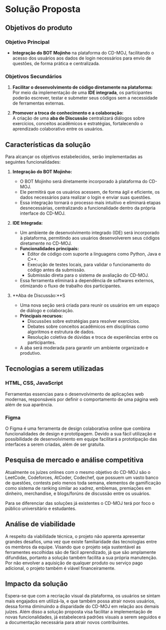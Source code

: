 # Solução Proposta

## Objetivos do produto
### Objetivo Principal  
- **Integração do BOT Mojinho** na plataforma do CD-MOJ, facilitando o acesso dos usuários aos dados de login necessários para envio de questões, de forma prática e centralizada.  

### Objetivos Secundários  

1. **Facilitar o desenvolvimento de código diretamente na plataforma:**  
   Por meio da implementação de uma **IDE integrada**, os participantes poderão escrever, testar e submeter seus códigos sem a necessidade de ferramentas externas.  

2. **Promover a troca de conhecimento e a colaboração:**  
   A criação de uma **aba de Discussão** centralizará diálogos sobre exercícios, conceitos acadêmicos e estratégias, fortalecendo o aprendizado colaborativo entre os usuários.  


## Características da solução
Para alcançar os objetivos estabelecidos, serão implementadas as seguintes funcionalidades:

1. **Integração do BOT Mojinho:**
   - O BOT Mojinho será diretamente incorporado à plataforma do CD-MOJ.
   - Ele permitirá que os usuários acessem, de forma ágil e eficiente, os dados necessários para realizar o login e enviar suas questões.
   - Essa integração tornará o processo mais intuitivo e eliminará etapas desnecessárias, centralizando a funcionalidade dentro da própria interface do CD-MOJ.

2. **IDE Integrada:**
   - Um ambiente de desenvolvimento integrado (IDE) será incorporado à plataforma, permitindo aos usuários desenvolverem seus códigos diretamente no CD-MOJ.
   - **Funcionalidades principais:**
     - Editor de código com suporte a linguagens como Python, Java e C++.
     - Execução de testes locais, para validar o funcionamento do código antes da submissão.
     - Submissão direta para o sistema de avaliação do CD-MOJ.
   - Essa ferramenta eliminará a dependência de softwares externos, otimizando o fluxo de trabalho dos participantes.

3. **Aba de Discussão:**S
   - Uma nova seção será criada para reunir os usuários em um espaço de diálogo e colaboração.
   - **Principais recursos:**
     - Discussões sobre estratégias para resolver exercícios.
     - Debates sobre conceitos acadêmicos em disciplinas como algoritmos e estrutura de dados.
     - Resolução coletiva de dúvidas e troca de experiências entre os participantes.
   - A aba será moderada para garantir um ambiente organizado e produtivo.


## Tecnologias a serem utilizadas

### HTML, CSS, JavaScript

Ferramentas essencias para o desenvolvimento de aplicações web modernas, responsáveis por definir o comportamento de uma página web além de sua aparência.

### Figma

O Figma é uma ferramenta de design colaborativa online que combina funcionalidades de design e prototipagem. Devido a sua fácil utilização e possibilidade de desenvolvimento em equipe facilitará a prototipação das interfaces a serem criadas, além de ser gratuita.

## Pesquisa de mercado e análise competitiva

Atualmente os juízes onlines com o mesmo objetivo do CD-MOJ são o LeetCode, Codeforces, AtCoder, Codechef, que possuem um vasto banco de questões, contests pelo menos toda semana, elementos de gamificação como sistema de ranking similar ao xadrez, emblemas, premiações em dinheiro, merchandise, e blogs/forúns de discussão entre os usuários.

Para se diferenciar das soluções já existentes o CD-MOJ terá por foco o público universitário e estudantes.

## Análise de viabilidade

A respeito da viabilidade técnica, o projeto não aparenta apresentar grandes desafios, uma vez que existe familiaridade das tecnologias entre os membros da equipe. Visando que o projeto seja sustentável as ferramentes escolhidas são de fácil aprendizado, já que são amplamente difundidas, portanto a solução também facilita a sua própria manutenção. Por não envolver a aquisição de qualquer produto ou serviço pago adicional, o projeto também é viável financeiramente.

## Impacto da solução

Espera-se que com a recriação visual da plataforma, os usuários se sintam mais engajados em utilizá-la, e que também possa atrair novos usuários, dessa forma diminuindo a disparidade do CD-MOJ em relação aos demais juízes. Além disso a solução proposta visa facilitar a implementação de novas funcionalidades, já estabelecerá padrões visuais a serem seguidos e a documentação necessária para atrair novos contribuintes.

